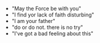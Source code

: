 * "May the Force be with you"
* "I find yor lack of faith disturbing"
* "I am your father"
* "do or do not. there is no try"
* "I've got a bad feeling about this"
